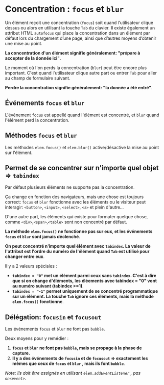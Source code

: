 # Concentration : `focus` et `blur`

Un élément reçoit une concentration (`focus`) soit quand l'utilisateur clique dessus ou alors en utilisant la touche `Tab` du clavier. Il existe également un attribut HTML `autofocus` qui place la concentration dans un élément par défaut lors du chargement d’une page, ainsi que d’autres moyens d’obtenir une mise au point.

**La concentration d'un élément signifie généralement: "prépare à accepter de la donnée ici"**.

Le moment où l'on perds la concentration (`blur`) peut être encore plus important. C'est quand l'utilisateur clique autre part ou entrer `Tab` pour aller au champ de formulaire suivant.

**Perdre la concentration signifie généralement: "la donnée a été entré"**.

## Événements `focus` et `blur`

L'événement `focus` est appellé quand l'élément est concentré, et `blur` quand l'élément perd la concentration.

## Méthodes `focus` et `blur`

Les méthodes `elem.focus()` et `elem.blur()` active/désactive la mise au point sur l'élément.

## Permet de se concentrer sur n'importe quel objet => `tabindex`

Par défaut plusieurs éléments ne supporte pas la concentration.

Ça change en fonction des navigateurs, mais une chose est toujours correct: `focus` et `blur` fonctionne avec les éléments ou le visiteur peut interagir: `<button>`, `<input>`, `<select>`, `<a>` et plein d'autre...

D'une autre part, les éléments qui existe pour formater quelque chose, comme `<div>`,`<span>`,`<table>` sont non concentré par défaut.

**La méthode `elem.focus()` ne fonctionne pas sur eux, et les événements `focus` et `blur` sont jamais déclenché**.

**On peut concentré n'importe quel élément avec `tabindex`. La valeur de l'attribut est l'ordre du numéro de l'élément quand `Tab` est utilisé pour changer entre eux**.

Il y a 2 valeurs spéciales :

*   **`tabindex = "0"` met un élément parmi ceux sans `tabindex`. C'est à dire que si on change d'éléments, les éléements avec tabindex = "0" vont au numéro suivant (tabindex >=1)**.
*   **`tabindex = "-1"` permet uniquement de se concentré programmatique sur un élément. La touche `Tab` ignore ces éléments, mais la méthode `elem.focus()` fonctionne**.

## Délégation: `focusin` et `focusout`

Les événements `focus` et `blur` ne font pas `bubble`.

Deux moyens pour y remédier :

1.   **`focus` et `blur` ne font pas `bubble`, mais se propage à la phase de capture.**
2.   **Il y a des événements de `focusin` et de `focusout` => exactement les mêmes que ceux de `focus` et `blur` , mais ils font `bubble`**.

*Note: Ils doit être assignés en utilisant `elem.addEventListener` , pas `on<event>`*.
